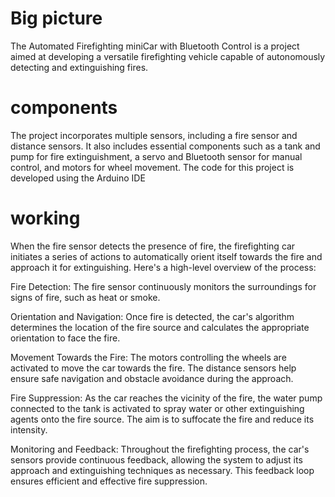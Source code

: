 # Big picture 
The Automated Firefighting miniCar with Bluetooth Control is a project aimed at developing a versatile firefighting vehicle capable of autonomously detecting and extinguishing fires.

# components 

The project incorporates multiple sensors, including a fire sensor and distance sensors. It also includes essential components such as a tank and pump for fire extinguishment, a servo and Bluetooth sensor for manual control, and motors for wheel movement. The code for this project is developed using the Arduino IDE

# working 

When the fire sensor detects the presence of fire, the firefighting car initiates a series of actions to automatically orient itself towards the fire and approach it for extinguishing. Here's a high-level overview of the process:

  Fire Detection: The fire sensor continuously monitors the surroundings for signs of fire, such as heat or smoke.
      
   Orientation and Navigation: Once fire is detected, the car's algorithm determines the location of the fire source and calculates the appropriate orientation to face the fire.
      
   Movement Towards the Fire: The motors controlling the wheels are activated to move the car towards the fire. The distance sensors help ensure safe navigation and obstacle avoidance during the approach.
      
   Fire Suppression: As the car reaches the vicinity of the fire, the water pump connected to the tank is activated to spray water or other extinguishing agents onto the fire source. The aim is to suffocate the fire and        reduce its intensity.

Monitoring and Feedback: Throughout the firefighting process, the car's sensors provide continuous feedback, allowing the system to adjust its approach and extinguishing techniques as necessary. This feedback loop ensures efficient and effective fire suppression. 

